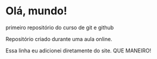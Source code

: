 # Olá, mundo!
 primeiro repositório do curso de git e github

 Repositório criado durante uma aula online.

Essa linha eu adicionei diretamente do site. QUE MANEIRO!
